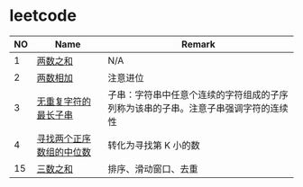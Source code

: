 # leetcode

| NO | Name | Remark |
| --- | --- | --- |
| 1 | [两数之和](src/main/java/lab/nice/leetcode/TwoSum.java) | N/A |
| 2 | [两数相加](src/main/java/lab/nice/leetcode/AddTwoNumbers.java) | 注意进位 |
| 3 | [无重复字符的最长子串](src/main/java/lab/nice/leetcode/LongestSubstringWithoutRepeatingCharacters.java) | 子串：字符串中任意个连续的字符组成的子序列称为该串的子串。注意子串强调字符的连续性 |
| 4 | [寻找两个正序数组的中位数](src/main/java/lab/nice/leetcode/MedianOfTwoSortedArrays.java) | 转化为寻找第 K 小的数 |
| 15 | [三数之和](src/main/java/lab/nice/leetcode/ThreeSum.java) | 排序、滑动窗口、去重 |
